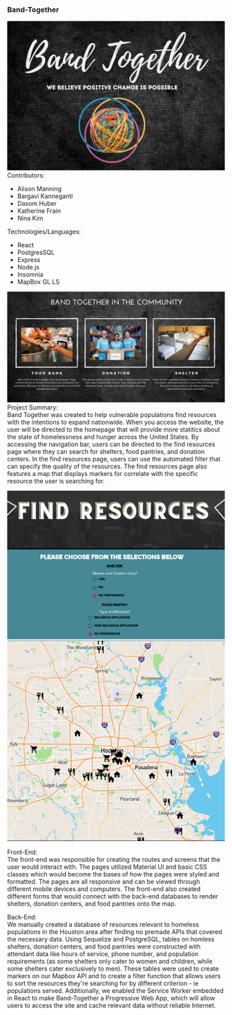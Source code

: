 ### Band-Together
![](imagesforproject/bandtogether.png)
Contributors: 
- Alison Manning
- Bargavi Kanneganti
- Dasom Huber
- Katherine Frain
- Nina Kim

Technologies/Languages: 
- React 
- PostgresSQL
- Express
- Node.js
- Insomnia
- MapBox GL LS

![](imagesforproject/homepage.png)
Project Summary:<br>
Band Together was created to help vulnerable populations find resources with the intentions to expand nationwide. When you access the website, the user will be directed to the homepage that will provide more statitics about the state of homelessness and hunger across the United States. By accessing the navigation bar, users can be directed to the find resources page where they can search for shelters, food pantries, and donation centers. In the find resources page, users can use the automated filter that can specify the quality of the resources. The find resources page also features a map that displays markers for correlate with the specific resource the user is searching for. 

![](imagesforproject/resources.png)
![](imagesforproject/map.png)

Front-End: <br>
The front-end was responsible for creating the routes and screens that the user would interact with. The pages utilized Material UI and basic CSS classes which would become the bases of how the pages were styled and formatted. The pages are all responsive and can be viewed through different mobile devices and computers. The front-end also created different forms that would connect with the back-end databases to render shelters, donation centers, and food pantries onto the map. 

Back-End:<br>
We manually created a database of resources relevant to homeless populations in the Houston area after finding no premade APIs that covered the necessary data. Using Sequelize and PostgreSQL, tables on homless shelters, donation centers, and food pantries were constructed with attendant data like hours of service, phone number, and population requirements (as some shelters only cater to women and children, while some shelters cater exclusively to men). These tables were used to create markers on our Mapbox API and to create a filter function that allows users to sort the resources they're searching for by different criterion - ie populations served. Additionally, we enabled the Service Worker embedded in React to make Band-Together a Progressive Web App, which will allow users to access the site and cache relevant data without reliable Internet.
